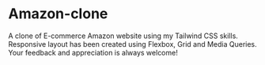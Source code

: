 # Amazon-clone

A clone of E-commerce Amazon website using my Tailwind CSS skills.
Responsive layout has been created using Flexbox, Grid and Media Queries.
Your feedback and appreciation is always welcome! 



<!-- ![image](https://user-images.githubusercontent.com/121433831/221093229-135bc5ad-00ca-4be1-96a1-14901d8bf5e9.png)
![image](https://user-images.githubusercontent.com/121433831/221093285-3b985c1d-b2f1-47f5-b81e-db4a2dfac285.png)
![image](https://user-images.githubusercontent.com/121433831/221093349-de38f4bf-5184-400c-822b-6027b1b7b3ac.png)

 -->
